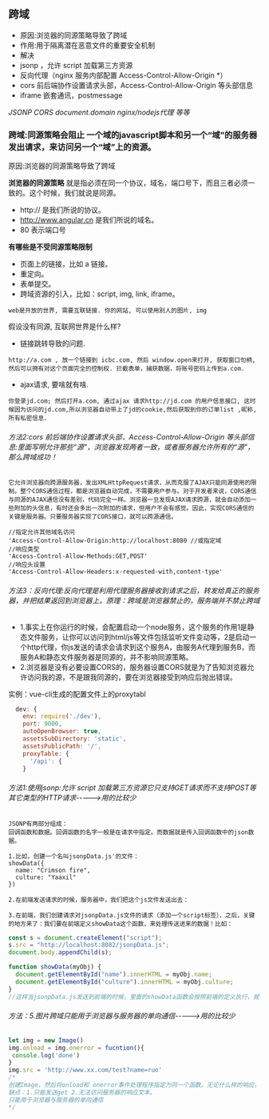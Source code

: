 ## 跨域

- 原因:浏览器的同源策略导致了跨域
- 作用:用于隔离潜在恶意文件的重要安全机制
- 解决
- jsonp ，允许 script 加载第三方资源
- 反向代理（nginx 服务内部配置 Access-Control-Allow-Origin *）
- cors 前后端协作设置请求头部，Access-Control-Allow-Origin 等头部信息
- iframe 嵌套通讯，postmessage

*JSONP CORS document.domain nginx/nodejs代理 等等*

### 跨域:同源策略会阻止 一个域的javascript脚本和另一个“域”的服务器发出请求，来访问另一个“域”上的资源。
原因:浏览器的同源策略导致了跨域

**浏览器的同源策略**
就是指必须在同一个协议，域名，端口号下，而且三者必须一致的。这个时候，我们就说是同源。
* http:// 是我们所说的协议。
* http://www.angular.cn 是我们所说的域名。
* 80 表示端口号

**有哪些是不受同源策略限制**
* 页面上的链接，比如 a 链接。
* 重定向。
* 表单提交。
* 跨域资源的引入，比如：script, img, link, iframe。
```
web是开放的世界, 需要互联链接. 你的网站, 可以使用别人的图片, img
```

假设没有同源, 互联网世界是什么样?
* 链接跳转导致的问题.
```
http://a.com , 放一个链接到 icbc.com, 然后 window.open来打开, 获取窗口句柄, 然后可以拥有对这个页面完全的控制权. 拦截表单，捕获数据，将账号密码上传到a.com.
```
* ajax请求, 要啥就有啥.
```
你登录jd.com; 然后打开a.com, 通过ajax 请求http://jd.com 的用户信息接口, 这时候因为访问的jd.com,所以浏览器自动带上了jd的cookie,然后获取到你的订单list ,昵称, 所有私密信息.
```

###### 方法2:cors 前后端协作设置请求头部，Access-Control-Allow-Origin 等头部信息:里面写明允许那些“源”，浏览器发现两者一致，或者服务器允许所有的“源”，那么跨域成功！
```
它允许浏览器向跨源服务器，发出XMLHttpRequest请求，从而克服了AJAX只能同源使用的限制。整个CORS通信过程，都是浏览器自动完成，不需要用户参与。对于开发者来说，CORS通信与同源的AJAX通信没有差别，代码完全一样。浏览器一旦发现AJAX请求跨源，就会自动添加一些附加的头信息，有时还会多出一次附加的请求，但用户不会有感觉。因此，实现CORS通信的关键是服务器。只要服务器实现了CORS接口，就可以跨源通信。

//指定允许其他域名访问
'Access-Control-Allow-Origin:http://localhost:8080 //或指定域
//响应类型
'Access-Control-Allow-Methods:GET,POST'
//响应头设置
'Access-Control-Allow-Headers:x-requested-with,content-type'
```

###### 方法3：反向代理:反向代理是利用代理服务器接收到请求之后，转发给真正的服务器，并把结果返回到浏览器上。原理：跨域是浏览器禁止的，服务端并不禁止跨域
+ 1.事实上在你运行的时候，会配置启动一个node服务，这个服务的作用1是静态文件服务，让你可以访问到html/js等文件包括监听文件变动等，2是启动一个http代理，你js发送的请求会请求到这个服务A，由服务A代理到服务B，而服务A和静态文件服务器是同源的，并不影响同源策略。
+ 2.浏览器是没有必要设置CORS的，服务器设置CORS就是为了告知浏览器允许访问我的源，不是跟我同源的，要在浏览器接受到响应后抛出错误。

实例：vue-cli生成的配置文件上的proxytabl
```js
  dev: {
    env: require('./dev'),
    port: 9000,
    autoOpenBrowser: true,
    assetsSubDirectory: 'static',
    assetsPublicPath: '/',
    proxyTable: {
      '/api': {
    }
```


###### 方法1:使用jsonp:允许 script 加载第三方资源它只支持GET请求而不支持POST等其它类型的HTTP请求----->用的比较少
```
JSONP有两部分组成：
回调函数和数据。回调函数的名字一般是在请求中指定。而数据就是传入回调函数中的json数据。

1.比如，创建一个名叫jsonpData.js'的文件：
showData({
  name: "Crimson fire",
  culture: "Yaaxil"
})

2.在前端发送请求的时候，服务器中，我们把这个js文件发送出去：

3.在前端，我们创建请求对jsonpData.js文件的请求（添加一个script标签），之后，关键的地方来了：我们要在前端定义showData这个函数，来处理传送进来的数据！比如：
```
```js
const s = document.createElement("script");
s.src = "http://localhost:8082/jsonpData.js";
document.body.appendChild(s);

function showData(myObj) {
  document.getElementById("name").innerHTML = myObj.name;
  document.getElementById("culture").innerHTML = myObj.culture;
}
//这样当jsonpData.js发送到前端的时候，里面的showData函数会按照前端的定义执行，就会把参数的值替换到id为name和culture的元素上。
```

###### 方法：5.图片跨域只能用于浏览器与服务器的单向通信----->用的比较少
```js
let img = new Image()
img.onload = img.onerror = fucntion(){
 console.log('done')
}
img.src = 'http://www.xx.com/test?name=ruo'
/*
创建Image，然后将onload和 onerror事件处理程序指定为同一个函数。无论什么样的响应，只要请求完成，就能得到通知。
缺点：1.只能发送get 2.无法访问服务器的响应文本。
只能用于浏览器与服务器的单向通信
*/
```
